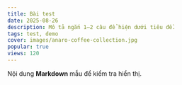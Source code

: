 ```yaml
---
title: Bài test
date: 2025-08-26
description: Mô tả ngắn 1–2 câu để hiện dưới tiêu đề.
tags: test, demo
cover: images/anaro-coffee-collection.jpg
popular: true
views: 120
---
```

Nội dung **Markdown** mẫu để kiểm tra hiển thị.
